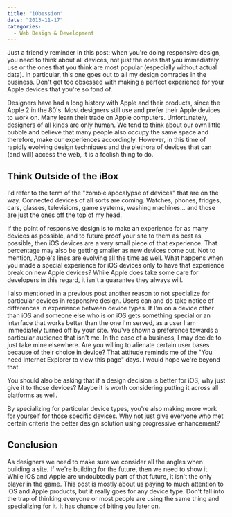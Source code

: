 ```yaml
---
title: "iObession"
date: "2013-11-17"
categories:
  - Web Design & Development
---
```


Just a friendly reminder in this post: when you're doing responsive design, you need to think about all devices, not just the ones that you immediately use or the ones that you think are most popular (especially without actual data). In particular, this one goes out to all my design comrades in the business. Don't get too obsessed with making a perfect experience for your Apple devices that you're so fond of.

Designers have had a long history with Apple and their products, since the Apple 2 in the 80's. Most designers still use and prefer their Apple devices to work on. Many learn their trade on Apple computers. Unfortunately, designers of all kinds are only human. We tend to think about our own little bubble and believe that many people also occupy the same space and therefore, make our experiences accordingly. However, in this time of rapidly evolving design techniques and the plethora of devices that can (and will) access the web, it is a foolish thing to do.

## Think Outside of the iBox

I'd refer to the term of the "zombie apocalypse of devices" that are on the way. Connected devices of all sorts are coming. Watches, phones, fridges, cars, glasses, televisions, game systems, washing machines... and those are just the ones off the top of my head.

If the point of responsive design is to make an experience for as many devices as possible, and to future proof your site to them as best as possible, then iOS devices are a very small piece of that experience. That percentage may also be getting smaller as new devices come out. Not to mention, Apple's lines are evolving all the time as well. What happens when you made a special experience for iOS devices only to have that experience break on new Apple devices? While Apple does take some care for developers in this regard, it isn't a guarantee they always will.

I also mentioned in a previous post another reason to not specialize for particular devices in responsive design. Users can and do take notice of differences in experience between device types. If I'm on a device other than iOS and someone else who is on iOS gets something special or an interface that works better than the one I'm served, as a user I am immediately turned off by your site. You've shown a preference towards a particular audience that isn't me. In the case of a business, I may decide to just take mine elsewhere. Are you willing to alienate certain user bases because of their choice in device? That attitude reminds me of the "You need Internet Explorer to view this page" days. I would hope we're beyond that.

You should also be asking that if a design decision is better for iOS, why just give it to those devices? Maybe it is worth considering putting it across all platforms as well.

By specializing for particular device types, you're also making more work for yourself for those specific devices. Why not just give everyone who met certain criteria the better design solution using progressive enhancement?

## Conclusion

As designers we need to make sure we consider all the angles when building a site. If we're building for the future, then we need to show it. While iOS and Apple are undoubtedly part of that future, it isn't the only player in the game. This post is mostly about us paying to much attention to iOS and Apple products, but it really goes for any device type. Don't fall into the trap of thinking everyone or most people are using the same thing and specializing for it. It has chance of biting you later on.
